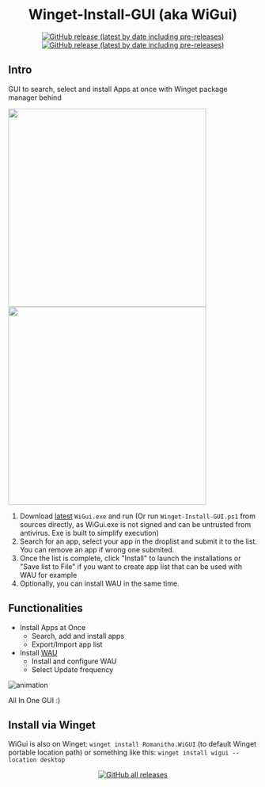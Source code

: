 <div align="center">

# Winget-Install-GUI (aka WiGui)
[![GitHub release (latest by date including pre-releases)](https://img.shields.io/github/v/release/Romanitho/Winget-Install-GUI?label=Latest%20version&style=flat-square)](https://github.com/Romanitho/Winget-Install-GUI/releases)
[![GitHub release (latest by date including pre-releases)](https://img.shields.io/github/downloads-pre/Romanitho/Winget-Install-GUI/latest/total?label=Downloads&style=flat-square)](https://github.com/Romanitho/Winget-Install-GUI/releases)

</div>

## Intro

GUI to search, select and install Apps at once with Winget package manager behind

<img src="https://user-images.githubusercontent.com/96626929/167912661-86014091-1d7c-478b-a836-421ec9f307a8.png" width="400"> <img src="https://user-images.githubusercontent.com/96626929/167912772-de5a55fe-68a8-44ed-91fb-fcf5b34d891f.png" width="400">

1. Download [latest](https://github.com/Romanitho/Winget-Install-GUI/releases/) `WiGui.exe` and run (Or run `Winget-Install-GUI.ps1` from sources directly, as WiGui.exe is not signed and can be untrusted from antivirus. Exe is built to simplify execution)
3. Search for an app, select your app in the droplist and submit it to the list. You can remove an app if wrong one submited.
4. Once the list is complete, click "Install" to launch the installations or "Save list to File" if you want to create app list that can be used with WAU for example
5. Optionally, you can install WAU in the same time.

## Functionalities

- Install Apps at Once
  - Search, add and install apps
  - Export/Import app list
- Install [WAU](https://github.com/Romanitho/Winget-AutoUpdate)
  - Install and configure WAU
  - Select Update frequency

![animation](https://user-images.githubusercontent.com/96626929/168034491-4dfe7ccd-55d7-4082-8bd7-e8b3d56d34f8.gif)


All In One GUI :)

## Install via Winget

WiGui is also on Winget:
`winget install Romanitho.WiGUI` (to default Winget portable location path)
or something like this:
`winget install wigui --location desktop`

<div align="center">

[![GitHub all releases](https://img.shields.io/github/downloads/Romanitho/Winget-Install-GUI/total?label=Total%20WiGui%20downloads&style=flat-square)](https://tooomm.github.io/github-release-stats/?username=Romanitho&repository=Winget-Install-GUI)

</div>

